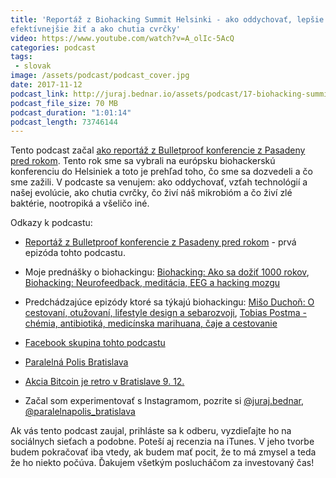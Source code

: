 ```yaml
---
title: 'Reportáž z Biohacking Summit Helsinki - ako oddychovať, lepšie a
efektívnejšie žiť a ako chutia cvrčky'
video: https://www.youtube.com/watch?v=A_olIc-5AcQ
categories: podcast
tags:
 - slovak
image: /assets/podcast/podcast_cover.jpg
date: 2017-11-12
podcast_link: http://juraj.bednar.io/assets/podcast/17-biohacking-summit-ako-oddychovat.mp3
podcast_file_size: 70 MB
podcast_duration: "1:01:14"
podcast_length: 73746144
---
```


Tento podcast začal [ako reportáž z Bulletproof konferencie z Pasadeny
pred rokom](https://juraj.bednar.io/podcast/2016/10/28/ako-bolo-na-biohacking-konferencii/). Tento rok sme sa vybrali na európsku biohackerskú
konferenciu do Helsiniek a toto je prehľad toho, čo sme sa dozvedeli a
čo sme zažili. V podcaste sa venujem: ako oddychovať, vzťah technológií
a našej evolúcie, ako chutia cvrčky, čo živí náš mikrobióm a čo živí
zlé baktérie, nootropiká a všeličo iné.

<!--more-->


Odkazy k podcastu:

 * [Reportáž z Bulletproof konferencie z Pasadeny pred rokom](https://juraj.bednar.io/podcast/2016/10/28/ako-bolo-na-biohacking-konferencii/) - prvá epizóda tohto podcastu.

 * Moje prednášky o biohackingu: [Biohacking: Ako sa dožiť 1000 rokov](https://juraj.bednar.io/talk/2016/04/12/biohacking-ako-sa-dozit-1000-rokov/), [Biohacking: Neurofeedback, meditácia, EEG a hacking mozgu](https://juraj.bednar.io/talk/2016/02/10/biohacking-neurofeedback-meditacia-eeg-a-hacking-mozgu/)

 * Predchádzajúce epizódy ktoré sa týkajú biohackingu: [Mišo Duchoň: O cestovaní, otužovaní, lifestyle design a sebarozvoji](https://juraj.bednar.io/podcast/2016/12/14/miso-duchon-o-cestovani-otuzovani-lifestyle-design-a-sebarozvoji/), [Tobias Postma - chémia, antibiotiká, medicínska marihuana, čaje a cestovanie](https://juraj.bednar.io/podcast/2017/09/23/tobias-postma-antibiotika-marihuana-caje/)

 * [Facebook skupina tohto podcastu](https://www.facebook.com/groups/jurajbednarpodcast/)

 * [Paralelná Polis Bratislava](http://www.paralelnapolis.sk/)

 * [Akcia Bitcoin je retro v Bratislave 9.  12.](https://www.facebook.com/events/1727894360554777/)

 * Začal som experimentovať s Instagramom, pozrite si [@juraj.bednar](https://www.instagram.com/juraj.bednar/), [@paralelnapolis_bratislava](https://www.instagram.com/paralelnapolis_bratislava/)

Ak vás tento podcast zaujal, prihláste sa k odberu, vyzdieľajte ho na sociálnych sieťach a podobne. Poteší aj recenzia na iTunes. V jeho tvorbe budem pokračovať iba vtedy, ak budem mať pocit, že to má zmysel a teda že ho niekto počúva. Ďakujem všetkým poslucháčom za investovaný čas!

